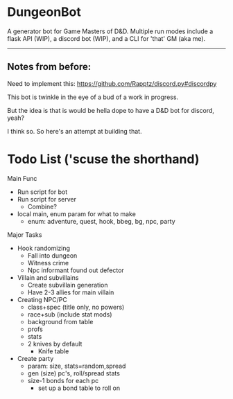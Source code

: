 # DungeonBot

A generator bot for Game Masters of D&D. Multiple run modes include 
a flask API (WIP), a discord bot (WIP), and a CLI for 'that' GM (aka me).

---

## Notes from before:

Need to implement this:
https://github.com/Rapptz/discord.py#discordpy

This bot is twinkle in the eye of a bud of a work in progress.

But the idea is that is would be hella dope to have a D&D bot for discord, yeah?

I think so. So here's an attempt at building that.
 
# Todo List ('scuse the shorthand)

Main Func
- Run script for bot
- Run script for server
  - Combine?
- local main, enum param for what to make
  - enum: adventure, quest, hook, bbeg, bg, npc, party

Major Tasks
- Hook randomizing
  - Fall into dungeon
  - Witness crime
  - Npc informant found out defector
- Villain and subvillains
  - Create subvillain generation
  - Have 2-3 allies for main villain
- Creating NPC/PC 
  - class+spec (title only, no powers)
  - race+sub (include stat mods)
  - background from table
  - profs
  - stats
  - 2 knives by default
    - Knife table
- Create party
  - param: size, stats=random,spread
  - gen (size) pc's, roll/spread stats
  - size-1 bonds for each pc
    - set up a bond table to roll on


